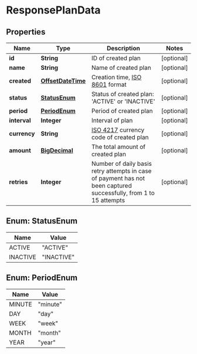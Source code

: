 
# ResponsePlanData

## Properties
Name | Type | Description | Notes
------------ | ------------- | ------------- | -------------
**id** | **String** | ID of created plan |  [optional]
**name** | **String** | Name of created plan |  [optional]
**created** | [**OffsetDateTime**](OffsetDateTime.md) | Creation time, [ISO 8601](https://en.wikipedia.org/wiki/ISO_8601) format |  [optional]
**status** | [**StatusEnum**](#StatusEnum) | Status of created plan: &#39;ACTIVE&#39; or &#39;INACTIVE&#39; |  [optional]
**period** | [**PeriodEnum**](#PeriodEnum) | Period of created plan |  [optional]
**interval** | **Integer** | Interval of plan |  [optional]
**currency** | **String** | [ISO 4217](https://en.wikipedia.org/wiki/ISO_4217) currency code of created plan |  [optional]
**amount** | [**BigDecimal**](BigDecimal.md) | The total amount of created plan |  [optional]
**retries** | **Integer** | Number of daily basis retry attempts in case of payment has not been captured successfully, from 1 to 15 attempts |  [optional]


<a name="StatusEnum"></a>
## Enum: StatusEnum
Name | Value
---- | -----
ACTIVE | &quot;ACTIVE&quot;
INACTIVE | &quot;INACTIVE&quot;


<a name="PeriodEnum"></a>
## Enum: PeriodEnum
Name | Value
---- | -----
MINUTE | &quot;minute&quot;
DAY | &quot;day&quot;
WEEK | &quot;week&quot;
MONTH | &quot;month&quot;
YEAR | &quot;year&quot;



